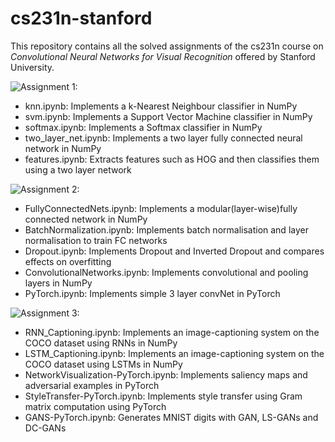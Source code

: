 # cs231n-stanford

This repository contains all the solved assignments of the cs231n course on _Convolutional Neural Networks for Visual Recognition_ offered by Stanford University.

![Assignment 1:](https://github.com/lalithnag/cs231n-stanford/tree/master/assignment1)

* knn.ipynb: Implements a k-Nearest Neighbour classifier in NumPy
* svm.ipynb: Implements a Support Vector Machine classifier in NumPy
* softmax.ipynb: Implements a Softmax classifier in NumPy
* two_layer_net.ipynb: Implements a two layer fully connected neural network in NumPy
* features.ipynb: Extracts features such as HOG and then classifies them using a two layer network

![Assignment 2:](https://github.com/lalithnag/cs231n-stanford/tree/master/assignment2)

* FullyConnectedNets.ipynb: Implements a modular(layer-wise)fully connected network in NumPy
* BatchNormalization.ipynb: Implements batch normalisation and layer normalisation to train FC networks
* Dropout.ipynb: Implements Dropout and Inverted Dropout and compares effects on overfitting
* ConvolutionalNetworks.ipynb: Implements convolutional and pooling layers in NumPy
* PyTorch.ipynb: Implements simple 3 layer convNet in PyTorch

![Assignment 3:](https://github.com/lalithnag/cs231n-stanford/tree/master/assignment3)

* RNN_Captioning.ipynb: Implements an image-captioning system on the COCO dataset using RNNs in NumPy
* LSTM_Captioning.ipynb: Implements an image-captioning system on the COCO dataset using LSTMs in NumPy
* NetworkVisualization-PyTorch.ipynb: Implements saliency maps and adversarial examples in PyTorch
* StyleTransfer-PyTorch.ipynb: Implements style transfer using Gram matrix computation using PyTorch
* GANS-PyTorch.ipynb: Generates MNIST digits with GAN, LS-GANs and DC-GANs
